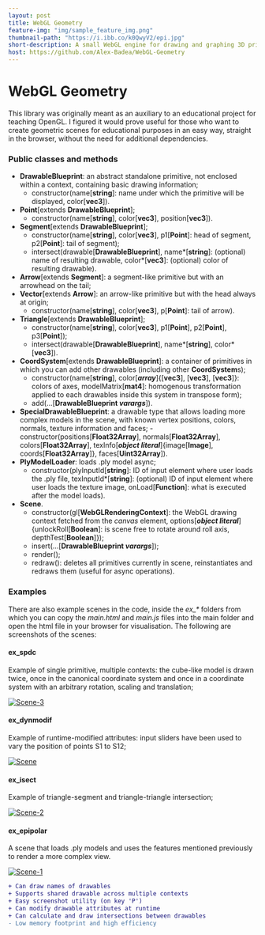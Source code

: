 ```yaml
---
layout: post
title: WebGL Geometry
feature-img: "img/sample_feature_img.png"
thumbnail-path: "https://i.ibb.co/k0QwyV2/epi.jpg"
short-description: A small WebGL engine for drawing and graphing 3D primitives in flexible contexts
host: https://github.com/Alex-Badea/WebGL-Geometry
---
```

# WebGL Geometry
This library was originally meant as an auxiliary to an educational project for teaching OpenGL. I figured it would prove useful for those who want to create geometric scenes for educational purposes in an easy way, straight in the browser, without the need for additional dependencies.

### Public classes and methods

- **DrawableBlueprint**: an abstract standalone primitive, not enclosed within a context, containing basic drawing information;
    - constructor(name[**string**]: name under which the primitive will be displayed, color[**vec3**]).
- **Point**[extends **DrawableBlueprint**];
    - constructor(name[**string**], color[**vec3**], position[**vec3**]).    
- **Segment**[extends **DrawableBlueprint**];
    - constructor(name[**string**], color[**vec3**], p1[**Point**]: head of segment, p2[**Point**]: tail of segment);
    - intersect(drawable[**DrawableBlueprint**], name*[**string**]: (optional) name of resulting drawable, color*[**vec3**]: (optional) color of resulting drawable).    
- **Arrow**[extends **Segment**]: a segment-like primitive but with an arrowhead on the tail;
- **Vector**[extends **Arrow**]: an arrow-like primitive but with the head always at origin;
    - constructor(name[**string**], color[**vec3**], p[**Point**]: tail of arrow).
- **Triangle**[extends **DrawableBlueprint**];
    - constructor(name[**string**], color[**vec3**], p1[**Point**], p2[**Point**], p3[**Point**]);
    - intersect(drawable[**DrawableBlueprint**], name*[**string**], color*[**vec3**]).   
- **CoordSystem**[extends **DrawableBlueprint**]: a container of primitives in which you can add other drawables (including other **CoordSystem**s);
    - constructor(name[**string**], color[**_array_**]{[**vec3**], [**vec3**], [**vec3**]}: colors of axes, modelMatrix[**mat4**]: homogenous transformation applied to each drawables inside this system in transpose form);
    - add(...[**DrawableBlueprint _varargs_**]).
- **SpecialDrawableBlueprint**: a drawable type that allows loading more complex models in the scene, with known vertex positions, colors, normals, texture information and faces;
    -constructor(positions[**Float32Array**], normals[**Float32Array**], colors[**Float32Array**], texInfo[**_object literal_**]{image[**Image**], coords[**Float32Array**]}, faces[**Uint32Array**]).
- **PlyModelLoader**: loads .ply model async;
    - constructor(plyInputId[**string**]: ID of input element where user loads the .ply file, texInputId*[**string**]: (optional) ID of input element where user loads the texture image, onLoad[**Function**]: what is executed after the model loads).
- **Scene**.
    - constructor(gl[**WebGLRenderingContext**]: the WebGL drawing context fetched from the _canvas_ element, options[**_object literal_**]{unlockRoll[**Boolean**]: is scene free to rotate around roll axis, depthTest[**Boolean**]});
    - insert(...[**DrawableBlueprint _varargs_**]);
    - render();
    - redraw(): deletes all primitives currently in scene, reinstantiates and redraws them (useful for async operations).
    
### Examples

There are also example scenes in the code, inside the _ex\_\*_ folders from which you can copy the _main.html_ and _main.js_ files into the main folder and open the html file in your browser for visualisation. The following are screenshots of the scenes: 

#### ex_spdc
Example of single primitive, multiple contexts: the cube-like model is drawn twice, once in the canonical coordinate system and once in a coordinate system with an arbitrary rotation, scaling and translation;

<a href="https://ibb.co/QX4x4Hd"><img src="https://i.ibb.co/JC9S9pQ/Scene-3.png" alt="Scene-3" border="0"></a>

#### ex_dynmodif
Example of runtime-modified attributes: input sliders have been used to vary the position of points S1 to S12;

<a href="https://ibb.co/HXG2gSw"><img src="https://i.ibb.co/ZNcJTj4/Scene.png" alt="Scene" border="0"></a>

#### ex_isect
Example of triangle-segment and triangle-triangle intersection;

<a href="https://ibb.co/crZfzNz"><img src="https://i.ibb.co/4VXvBjB/Scene-2.png" alt="Scene-2" border="0"></a>

#### ex_epipolar
A scene that loads .ply models and uses the features mentioned previously to render a more complex view.

<a href="https://ibb.co/b5TsB7y"><img src="https://i.ibb.co/Zz5B8Nw/Scene-1.png" alt="Scene-1" border="0"></a>
    
```diff
+ Can draw names of drawables
+ Supports shared drawable across multiple contexts
+ Easy screenshot utility (on key 'P')
+ Can modify drawable attributes at runtime
+ Can calculate and draw intersections between drawables
- Low memory footprint and high efficiency
```
